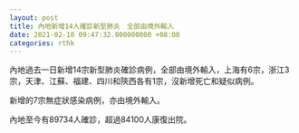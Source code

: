 ```yaml
---
layout: post
title: 內地新增14人確診新型肺炎　全部由境外輸入
date: 2021-02-10 09:47:32.000000000 +08:00
categories: rthk
---
```


內地過去一日新增14宗新型肺炎確診病例，全部由境外輸入，上海有6宗，浙江3宗，天津、江蘇、福建、四川和陝西各有1宗，沒新增死亡和疑似病例。

新增的7宗無症狀感染病例，亦由境外輸入。

內地至今有89734人確診，超過84100人康復出院。
